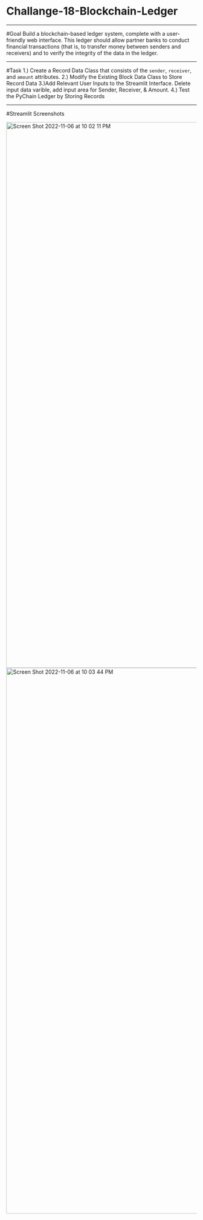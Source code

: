 # Challange-18-Blockchain-Ledger

---

#Goal
Build a blockchain-based ledger system, complete with a user-friendly web interface. This ledger should allow partner banks to conduct financial transactions (that is, to transfer money between senders and receivers) and to verify the integrity of the data in the ledger.

---

#Task
1.) Create a Record Data Class that consists of the `sender`, `receiver`, and
`amount` attributes.
2.) Modify the Existing Block Data Class to Store Record Data
3.)Add Relevant User Inputs to the Streamlit Interface. Delete input data varible, add input area for Sender, Receiver, & Amount.
4.) Test the PyChain Ledger by Storing Records

---

#Streamlit Screenshots


<img width="1440" alt="Screen Shot 2022-11-06 at 10 02 11 PM" src="https://user-images.githubusercontent.com/107821891/200218893-400a5d59-882a-45a0-9459-8e71b9b46e4f.png">
<img width="1440" alt="Screen Shot 2022-11-06 at 10 03 44 PM" src="https://user-images.githubusercontent.com/107821891/200218899-eb70d0e2-7293-40d4-a086-dbff3de8ca03.png">
